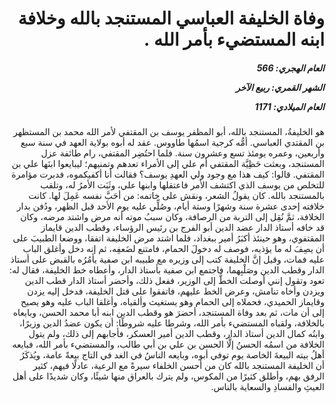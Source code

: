 <h1 dir="rtl">وفاة الخليفة العباسي المستنجد بالله وخلافة ابنه المستضيء بأمر الله .</h1>

<h5 dir="rtl">العام الهجري:  566

الشهر القمري: ربيع الآخر

العام الميلادي: 1171</h5>

<p dir="rtl">هو الخليفةُ، المستنجد بالله، أبو المظفر يوسف بن المقتفي لأمر الله محمد بن المستظهر بن المقتدي العباسي. أمُّه كرجية اسمُها طاووس. عقد له أبوه بولاية العهد في سنة سبع وأربعين، وعمره يومئذ تسع وعشرون سنة. فلما احتُضِر المقتفي، رام طائفة عزل المستنجد، وبعثت حَظِيَّة المقتفي أم علي إلى الأمراء تعدهم وتمنيهم؛ ليبايعوا ابنَها علي بن المقتفي. قالوا: كيف هذا مع وجود ولي العهدِ يوسف؟ فقالت أنا أكفيكموه، فدبرت مؤامرة للتخلص من يوسف الذي اكتشف الأمر فاعتقلها وابنها علي، وثَبَت الأمرُ له، وتلقب بالمستنجد بالله. كان يقولُ الشعر، ونقش على خاتمه: من أحَبَّ نفسه عَمِلَ لها. كانت خلافته إحدى عشرة سنة وشهرًا وستة أيام، وصُلِّي عليه يوم الأحد قبل الظهر، ودُفن بدار الخلافة، ثمَّ نُقِل إلى التربة من الرصافة، وكان سببُ موته أنه مرض واشتد مرضه، وكان قد خافه أستاذ الدار عضد الدين أبو الفرج بن رئيس الرؤساء، وقطب الدين قايماز المقتفوي، وهو حينئذ أكبَرُ أمير ببغداد، فلما اشتد مرض الخليفة اتفقا، ووضعا الطبيبَ على أن يصِفَ له ما يؤذيه، فوصف له دخولَ الحمام، فامتنع لضَعفِه، ثم إنه دخل وأغلق الباب عليه فمات، وقيل إنَّ الخليفة كتب إلى وزيره مع طبيبه ابن صفية يأمُرُه بالقبض على أستاذ الدار وقطب الدين وصَلْبِهما، فاجتمع ابن صفية بأستاذ الدار، وأعطاه خط الخليفة، فقال له: تعود وتقول إنني أوصلت الخطَّ إلى الوزير، ففعل ذلك، وأحضر أستاذ الدار قطب الدين ويزدن وأخاه تنامش، وعرض الخط عليهم، فاتفقوا على قتل الخليفة، فدخل إليه يزدن وقايماز الحميدي، فحملاه إلى الحمام وهو يستغيث وألقياه، وأغلقا الباب عليه وهو يصيح إلى أن مات، ثم بعد وفاة المستنجد، أحضرَ هو وقطب الدين ابنه أبا محمد الحسن، وبايعاه بالخلافة، ولقباه المستضيء بأمر الله، وشرطا عليه شروطًا: أن يكون عضدُ الدين وزيرًا، وابنُه كمال الدين أستاذ الدار، وقطب الدين أمير العسكر، فأجابهم إلى ذلك، ولم يتول الخلافة من اسمُه الحسنُ إلَّا الحسن بن علي بن أبي طالب، والمستضيء بأمر الله، فبايعه أهلُ بيته البيعةَ الخاصة يوم توفي أبوه، وبايعه الناسُ في الغد في التاج بيعةً عامة، ويُذكَرُ أن الخليفة المستنجد بالله كان من أحسن الخلفاء سيرةً مع الرعية، عادلًا فيهم، كثير الرفق بهم، وأطلق كثيرًا من المكوس، ولم يترك بالعراق منها شيئًا، وكان شديدًا على أهل العيثِ والفسادِ والسعاية بالناس.</p></br>
